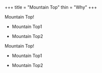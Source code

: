 +++
title = "Mountain Top"
thin = "Why"
+++


Mountain Top!

* Mountain Top1

* Mountain Top2

Mountain Top!

* Mountain Top1

* Mountain Top2


